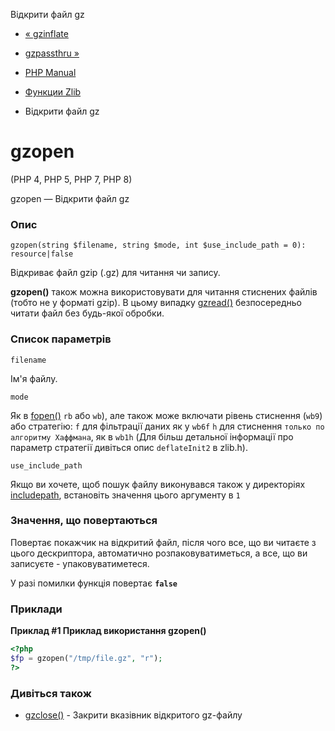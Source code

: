 Відкрити файл gz

-   [« gzinflate](function.gzinflate.html)
    
-   [gzpassthru »](function.gzpassthru.html)
    
-   [PHP Manual](index.html)
    
-   [Функции Zlib](ref.zlib.html)
    
-   Відкрити файл gz
    

# gzopen

(PHP 4, PHP 5, PHP 7, PHP 8)

gzopen — Відкрити файл gz

### Опис

```methodsynopsis
gzopen(string $filename, string $mode, int $use_include_path = 0): resource|false
```

Відкриває файл gzip (.gz) для читання чи запису.

**gzopen()** також можна використовувати для читання стиснених файлів (тобто не у форматі gzip). В цьому випадку [gzread()](function.gzread.html) безпосередньо читати файл без будь-якої обробки.

### Список параметрів

`filename`

Ім'я файлу.

`mode`

Як в [fopen()](function.fopen.html) `rb` або `wb`), але також може включати рівень стиснення (`wb9`) або стратегію: `f` для фільтрації даних як у `wb6f` `h` для стиснення `только по алгоритму Хаффмана`, як в `wb1h` (Для більш детальної інформації про параметр стратегії дивіться опис `deflateInit2` в zlib.h).

`use_include_path`

Якщо ви хочете, щоб пошук файлу виконувався також у директоріях [includepath](ini.core.html#ini.include-path), встановіть значення цього аргументу в `1`

### Значення, що повертаються

Повертає покажчик на відкритий файл, після чого все, що ви читаєте з цього дескриптора, автоматично розпаковуватиметься, а все, що ви записуєте - упаковуватиметеся.

У разі помилки функція повертає **`false`**

### Приклади

**Приклад #1 Приклад використання **gzopen()****

```php
<?php
$fp = gzopen("/tmp/file.gz", "r");
?>
```

### Дивіться також

-   [gzclose()](function.gzclose.html) - Закрити вказівник відкритого gz-файлу